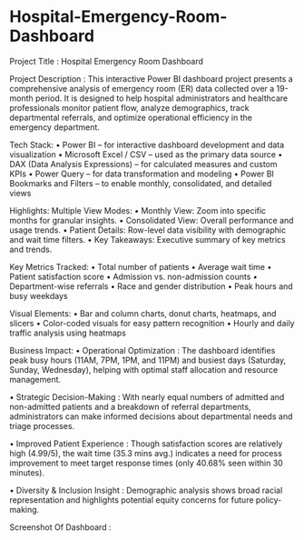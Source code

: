 # Hospital-Emergency-Room-Dashboard

Project Title : Hospital Emergency Room Dashboard
 
Project Description : This interactive Power BI dashboard project presents a comprehensive analysis of emergency room (ER) data collected over a 19-month period. It is designed to help hospital administrators and healthcare professionals monitor patient flow, analyze demographics, track departmental referrals, and optimize operational efficiency in the emergency department.

Tech Stack:
•	Power BI – for interactive dashboard development and data visualization
•	Microsoft Excel / CSV – used as the primary data source
•	DAX (Data Analysis Expressions) – for calculated measures and custom KPIs
•	Power Query – for data transformation and modeling
•	Power BI Bookmarks and Filters – to enable monthly, consolidated, and detailed views

Highlights:
 Multiple View Modes:
•	Monthly View: Zoom into specific months for granular insights.
•	Consolidated View: Overall performance and usage trends.
•	Patient Details: Row-level data visibility with demographic and wait time filters.
•	Key Takeaways: Executive summary of key metrics and trends.

 Key Metrics Tracked:
•	Total number of patients
•	Average wait time
•	Patient satisfaction score
•	Admission vs. non-admission counts
•	Department-wise referrals
•	Race and gender distribution
•	Peak hours and busy weekdays

Visual Elements:
•	Bar and column charts, donut charts, heatmaps, and slicers
•	Color-coded visuals for easy pattern recognition
•	Hourly and daily traffic analysis using heatmaps

Business Impact:
• Operational Optimization : The dashboard identifies peak busy hours (11AM, 7PM, 1PM, and 11PM) and busiest days (Saturday, Sunday, Wednesday), helping with optimal staff allocation and resource management.

• Strategic Decision-Making : With nearly equal numbers of admitted and non-admitted patients and a breakdown of referral departments, administrators can make informed decisions about departmental needs and triage processes.

• Improved Patient Experience : Though satisfaction scores are relatively high (4.99/5), the wait time (35.3 mins avg.)  indicates a need for process improvement to meet target response times (only 40.68% seen within 30 minutes).

• Diversity & Inclusion Insight : Demographic analysis shows broad racial representation and highlights potential equity concerns for future policy-making.

Screenshot Of Dashboard :



